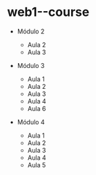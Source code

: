 # web1--course

- Módulo 2
  - Aula 2
  - Aula 3

- Módulo 3
  - Aula 1
  - Aula 2
  - Aula 3
  - Aula 4
  - Aula 6

- Módulo 4
  - Aula 1
  - Aula 2
  - Aula 3
  - Aula 4
  - Aula 5
